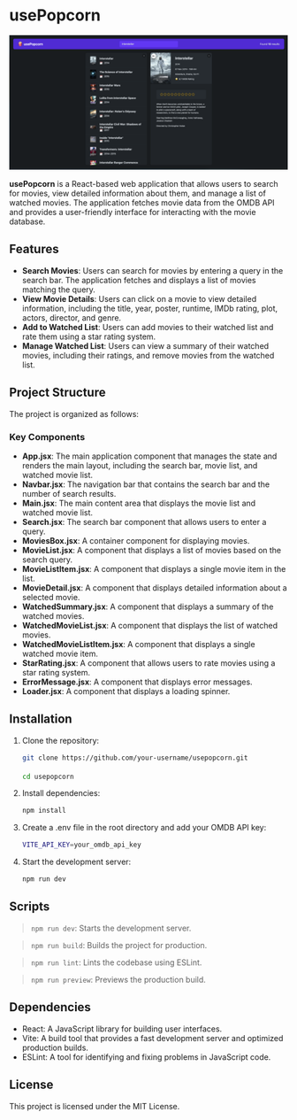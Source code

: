 # usePopcorn

![Usepopcorn image](/public/usePopCorn.png "usepopcorn react app")

**usePopcorn** is a React-based web application that allows users to search for movies, view detailed information about them, and manage a list of watched movies. The application fetches movie data from the OMDB API and provides a user-friendly interface for interacting with the movie database.

## Features

- **Search Movies**: Users can search for movies by entering a query in the search bar. The application fetches and displays a list of movies matching the query.
- **View Movie Details**: Users can click on a movie to view detailed information, including the title, year, poster, runtime, IMDb rating, plot, actors, director, and genre.
- **Add to Watched List**: Users can add movies to their watched list and rate them using a star rating system.
- **Manage Watched List**: Users can view a summary of their watched movies, including their ratings, and remove movies from the watched list.

## Project Structure

The project is organized as follows:

### Key Components

- **App.jsx**: The main application component that manages the state and renders the main layout, including the search bar, movie list, and watched movie list.
- **Navbar.jsx**: The navigation bar that contains the search bar and the number of search results.
- **Main.jsx**: The main content area that displays the movie list and watched movie list.
- **Search.jsx**: The search bar component that allows users to enter a query.
- **MoviesBox.jsx**: A container component for displaying movies.
- **MovieList.jsx**: A component that displays a list of movies based on the search query.
- **MovieListItem.jsx**: A component that displays a single movie item in the list.
- **MovieDetail.jsx**: A component that displays detailed information about a selected movie.
- **WatchedSummary.jsx**: A component that displays a summary of the watched movies.
- **WatchedMovieList.jsx**: A component that displays the list of watched movies.
- **WatchedMovieListItem.jsx**: A component that displays a single watched movie item.
- **StarRating.jsx**: A component that allows users to rate movies using a star rating system.
- **ErrorMessage.jsx**: A component that displays error messages.
- **Loader.jsx**: A component that displays a loading spinner.

## Installation

1. Clone the repository:

   ```sh
   git clone https://github.com/your-username/usepopcorn.git

   cd usepopcorn
   ```

2. Install dependencies:

   ```sh
   npm install
   ```

3. Create a .env file in the root directory and add your OMDB API key:

   ```sh
   VITE_API_KEY=your_omdb_api_key
   ```

4. Start the development server:
   ```sh
   npm run dev
   ```

## Scripts

> `npm run dev`: Starts the development server.

> `npm run build`: Builds the project for production.

> `npm run lint`: Lints the codebase using ESLint.

> `npm run preview`: Previews the production build.

## Dependencies

- React: A JavaScript library for building user interfaces.
- Vite: A build tool that provides a fast development server and optimized production builds.
- ESLint: A tool for identifying and fixing problems in JavaScript code.

## License

This project is licensed under the MIT License.
